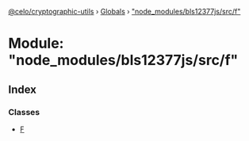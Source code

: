 [@celo/cryptographic-utils](../README.md) › [Globals](../globals.md) › ["node_modules/bls12377js/src/f"](_node_modules_bls12377js_src_f_.md)

# Module: "node_modules/bls12377js/src/f"

## Index

### Classes

* [F](../classes/_node_modules_bls12377js_src_f_.f.md)
